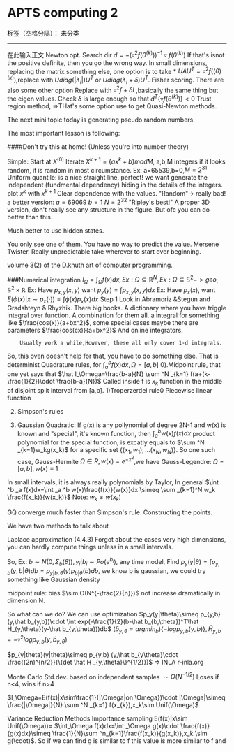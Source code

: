 ﻿# APTS computing 2

标签（空格分隔）： 未分类

---

在此输入正文
Newton opt.
Search dir $d=-(\triangledown ^2 f(\theta^{(k)}))^{-1}\triangledown f(\theta^{(k)})$
If that's isnot the positive definite, then you go the wrong way.
In small dimensions, replacing the matrix something else, one option is to take * $UAU^T=\triangledown ^2 f((\theta)^{(k)})$,replace with $Udiag(|\lambda_i|)U^T$ or $U diag(\lambda_i+\delta)U^T$.
Fisher scoring.
There are also some other option
Replace with $\triangledown ^2f+\delta I$ ,basically the same thing but the eigen values.
Check $\delta$ is large enough so that 
$d^T \{ \triangledown f(\theta^{(k)}) \}<0$
Trust region method,
=>THat's some option use to get  Quasi-Newton methods.


The next mini topic today is generating pseudo random numbers.

The most important lesson is following:

####Don't try this at home! (Unless you're into number theory)

Simple: Start at $X^{(0)}$
        Iterate $X^{k+1}=\{ ax^{k} +b\} mod M$, a,b,M integers
        if it looks random, it is random in most circumstance.
        Ex: a=65539,b=0,$M=2^{31}$
        Uniform quantile: is a nice straight line, perfect!
        we want generate the independent (fundmental dependency) hiding in the details of the integers.
        plot $x^k$ with $x^{k+1}$
        Clear dependence with the values.
        "Random"-> really bad!
        a better version:
        $a=69069$
        $b=1$
        $N=2^{32}$
        "Ripley's best!"
A proper 3D version, don't really see any structure in the figure. But ofc you can do better than this.

Much better to use hidden states.

You only see one of them.
You have no way to predict the value.
Mersene Twister.
Really unpredictable take wherever to start over beginning.

volume 3(2) of the D.knuth art of computer programming.

###Numerical integration
$I_\Omega=\int _\Omega f(x)dx,Ex: \Omega \subseteq \mathbb{R}^N,Ex: \Omega \subseteq \mathbb{S}^2->geo$,
$\mathbb{S}^2 \times \mathbb{R}$
Ex: Have $p_{x,y}(x,y)$ want $p_y(y)=\int p_{x,y}(x,y)dx$
Ex: Have $p_x(x)$, want $E(\phi(x)|x\sim p_x(\cdot))=\int \phi(x)p_x(x)dx$
Step 1 Look in Abramoriz &Stegun
            and Gradshteyn & Rhyzhik. There big books.
            A dictionary where you have triggle integral over function.
            A combination for them all.
            a integral for something like $\frac{cos(x)}{a+bx^2}$, some special cases maybe there are parameters $\frac{cos(cx)}{a+bx^2}$
            And online integrators. 
            
        Usually work a while,However, these all only cover 1-d integrals.
        
So, this oven doesn't help for that, you have to do something else.
That is determinist Quadrature rules,
for $\int ^b _a f(x)dx,\Omega=[a,b]$
0).Midpoint rule, that one yet says that $\hat I_\Omega=\frac{b-a}{N} \sum ^N _{k=1} f(a+(k-\frac{1}{2})\cdot \frac{b-a}{N})$ Called inside f is $x_k$ function in the middle of disjoint split interval from [a,b].
1)Troperzerdel rule0
Piecewise linear function



2) Simpson's rules

3) Gaussian Quadratic: If g(x) is any pollynomial of degree 2N-1 and w(x) is known and "special", it's known function, then $\int _a ^b w(x)f(x)dx$ product polynomial for the special function, is excatly equals to $\sum ^N _{k=1}w_kg(x_k)$ for a specific set $\{(x_1,w_1),...(x_N,w_N)\}$.
So one such case, Gauss-Hermite $\Omega \in R,w(x)=e^{-x^2}$,we have Gauss-Legendre: $\Omega =[a,b],w(x)\equiv 1$

In small intervals, it is always really polynomials by Taylor,
In general
$\int ^b _a f(x)dx=\int _a ^b w(x)\frac{f(x)}{w(x)}dx \simeq \sum _{k=1}^N w_k \frac{f(x_k)}{w(x_k)}$ Note: $w_k \neq w(x_k)$

GQ converge much faster than Simpson's rule.
Constructing the points.

We have two methods to talk about

Laplace approximation (4.4.3)
Forgot about the cases very high dimensions, you can hardly compute things unless in a small intervals.

So, Ex: $b\sim N(0,\Sigma_b(\theta)),y_i|b_i\sim Po(e^{b_i})$, any time model, Find $p_y(y|\theta)=\int p_{y,b} (y,b|\theta)db=p_{y|b,\theta}(y)p_{b|\theta}(b)db$, we know b is gaussian, we could try something like Gaussian density

midpoint rule: bias $\sim O(N^{-\frac{2}{n}})$ not increase dramatically in dimension N.

So what can we do? We can use optimization
$p_y(y|\theta)\simeq p_{y,b}(y,\hat b_{y,b})\cdot \int exp(-\frac{1}{2}(b-\hat b_{b,\theta})^T\hat H_{y,\theta}(y-\hat b_{y,\theta}))db$
$(\hat b_{y,\theta}=arg min_b)\{-log p_{y,b}(y,b)\},\hat H_{y,b}=-\triangledown ^2 log p_{y,b}(y,\hat b_{y,\theta})$

$p_{y|theta}(y|theta)\simeq p_{y,b} (y,\hat b_{y\theta}\cdot \frac{(2n)^{n/2}}{\{det \hat H _{y,\theta}\}^{1/2}})$
=> INLA r-inla.org

Monte Carlo
Std.dev. based on independent samples $\sim O(N^{-1/2})$
Loses if n<4, wins if n>4

$I_\Omega=E(f(x)|x\sim\frac{1}{|\Omega|on \Omega})\cdot |\Omega|\simeq \frac{|\Omega|}{N} \sum ^N _{k=1} f(x_{k}),x_k\sim Unif(\Omega)$

Variance Reduction Methods
Importance sampling E(f(x)|x\sim Unif(\Omega))=
$\int_\Omega f(x)dx=\int _\Omega g(x)\cdot \frac{f(x)}{g(x)dx}\simeq \frac{1}{N}\sum ^n_{k=1}\frac{f(x_k)}{g(x_k)},x_k \sim g(\cdot)$.
So if we can find g is similar to f this value is more similar to f and 
